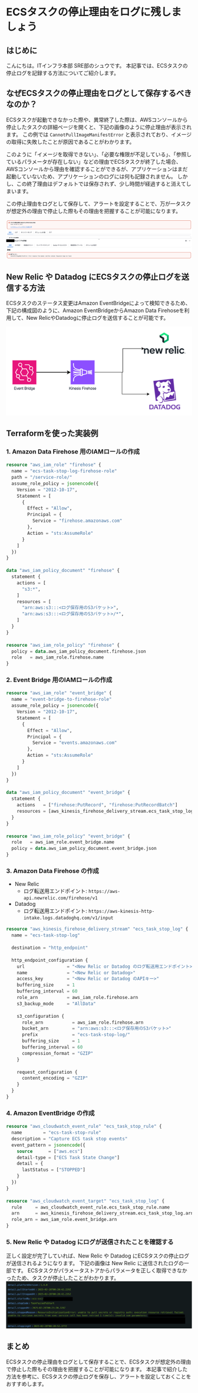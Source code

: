 # ECSタスクの停止理由をログに残しましょう

## はじめに

こんにちは。ITインフラ本部 SRE部のシュウです。
本記事では、ECSタスクの停止ログを記録する方法についてご紹介します。

## なぜECSタスクの停止理由をログとして保存するべきなのか？
ECSタスクが起動できなかった際や、異常終了した際は、AWSコンソールから停止したタスクの詳細ページを開くと、下記の画像のように停止理由が表示されます。
この例では `CannotPullImageManifestError` と表示されており、イメージの取得に失敗したことが原因であることがわかります。

このように「イメージを取得できない」、「必要な権限が不足している」、「参照しているパラメータが存在しない」などの理由でECSタスクが終了した場合、
AWSコンソールから理由を確認することができるが、アプリケーションはまだ起動していないため、アプリケーションのログには何も記録されません。
しかし、この終了理由はデフォルトでは保存されず、少し時間が経過すると消えてしまいます。

この停止理由をログとして保存して、アラートを設定することで、万が一タスクが想定外の理由で停止した際もその理由を把握することが可能になります。

![ecs-task-error-sample-01.png](./img/ecs-task-error-sample-01.png)

## New Relic や Datadog にECSタスクの停止ログを送信する方法
ECSタスクのステータス変更はAmazon EventBridgeによって検知できるため、下記の構成図のように、Amazon EventBridgeからAmazon Data Firehoseを利用して、New RelicやDatadogに停止ログを送信することが可能です。

![infra.png](./img/infra.png)

## Terraformを使った実装例
### 1. Amazon Data Firehose 用のIAMロールの作成
```terraform
resource "aws_iam_role" "firehose" {
  name = "ecs-task-stop-log-firehose-role"
  path = "/service-role/"
  assume_role_policy = jsonencode({
    Version = "2012-10-17",
    Statement = [
      {
        Effect = "Allow",
        Principal = {
          Service = "firehose.amazonaws.com"
        },
        Action = "sts:AssumeRole"
      }
    ]
  })
}

data "aws_iam_policy_document" "firehose" {
  statement {
    actions = [
      "s3:*",
    ]
    resources = [
      "arn:aws:s3:::<ログ保存用のS3バケット>",
      "arn:aws:s3:::<ログ保存用のS3バケット>/*",
    ]
  }
}

resource "aws_iam_role_policy" "firehose" {
  policy = data.aws_iam_policy_document.firehose.json
  role   = aws_iam_role.firehose.name
}
```
### 2. Event Bridge 用のIAMロールの作成
```terraform
resource "aws_iam_role" "event_bridge" {
  name = "event-bridge-to-firehose-role"
  assume_role_policy = jsonencode({
    Version = "2012-10-17",
    Statement = [
      {
        Effect = "Allow",
        Principal = {
          Service = "events.amazonaws.com"
        },
        Action = "sts:AssumeRole"
      }
    ]
  })
}

data "aws_iam_policy_document" "event_bridge" {
  statement {
    actions   = ["firehose:PutRecord", "firehose:PutRecordBatch"]
    resources = [aws_kinesis_firehose_delivery_stream.ecs_task_stop_log.arn]
  }
}

resource "aws_iam_role_policy" "event_bridge" {
  role   = aws_iam_role.event_bridge.name
  policy = data.aws_iam_policy_document.event_bridge.json
}
```
### 3. Amazon Data Firehose の作成
- New Relic
  - ログ転送用エンドポイント: `https://aws-api.newrelic.com/firehose/v1`
- Datadog
  - ログ転送用エンドポイント: `https://aws-kinesis-http-intake.logs.datadoghq.com/v1/input`
```terraform
resource "aws_kinesis_firehose_delivery_stream" "ecs_task_stop_log" {
  name = "ecs-task-stop-log"

  destination = "http_endpoint"

  http_endpoint_configuration {
    url                = "<New Relic or Datadog のログ転送用エンドポイント>"
    name               = "<New Relic or Datadog>"
    access_key         = "<New Relic or Datadog のAPIキー>"
    buffering_size     = 1
    buffering_interval = 60
    role_arn           = aws_iam_role.firehose.arn
    s3_backup_mode     = "AllData"

    s3_configuration {
      role_arn           = aws_iam_role.firehose.arn
      bucket_arn         = "arn:aws:s3:::<ログ保存用のS3バケット>"
      prefix             = "ecs-task-stop-log/"
      buffering_size     = 1
      buffering_interval = 60
      compression_format = "GZIP"
    }

    request_configuration {
      content_encoding = "GZIP"
    }
  }
}
```
### 4. Amazon EventBridge の作成
```terraform
resource "aws_cloudwatch_event_rule" "ecs_task_stop_rule" {
  name        = "ecs-task-stop-rule"
  description = "Capture ECS task stop events"
  event_pattern = jsonencode({
    source      = ["aws.ecs"]
    detail-type = ["ECS Task State Change"]
    detail = {
      lastStatus = ["STOPPED"]
    }
  })
}

resource "aws_cloudwatch_event_target" "ecs_task_stop_log" {
  rule     = aws_cloudwatch_event_rule.ecs_task_stop_rule.name
  arn      = aws_kinesis_firehose_delivery_stream.ecs_task_stop_log.arn
  role_arn = aws_iam_role.event_bridge.arn
}
```
### 5. New Relic や Datadog にログが送信されたことを確認する
正しく設定が完了していれば、New Relic や Datadog にECSタスクの停止ログが送信されるようになります。
下記の画像は New Relic に送信されたログの一部です。
ECSタスクがパラメータストアからパラメータを正しく取得できなかったため、タスクが停止したことがわかります。
![newrelic-log-sample.png](./img/newrelic-log-sample.png)

## まとめ
ECSタスクの停止理由をログとして保存することで、ECSタスクが想定外の理由で停止した際もその理由を把握することが可能になります。
本記事で紹介した方法を参考に、ECSタスクの停止ログを保存し、アラートを設定しておくことをおすすめします。

